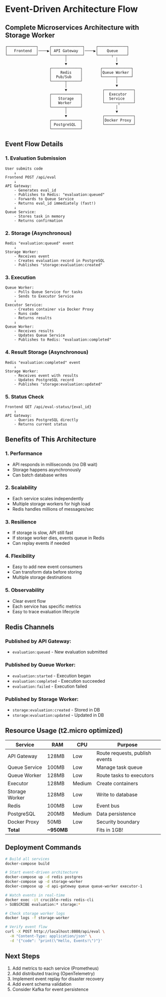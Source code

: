 # Event-Driven Architecture Flow

## Complete Microservices Architecture with Storage Worker

```
┌─────────────┐     ┌──────────────┐     ┌─────────────┐
│   Frontend  │────▶│ API Gateway  │────▶│    Queue    │
└─────────────┘     └──────┬───────┘     └──────┬──────┘
                           │                      │
                           ▼                      ▼
                    ┌─────────────┐        ┌─────────────┐
                    │    Redis    │        │Queue Worker │
                    │  Pub/Sub    │        └──────┬──────┘
                    └──────┬──────┘               │
                           │                      ▼
                           ▼                ┌─────────────┐
                    ┌─────────────┐         │  Executor   │
                    │   Storage   │         │  Service    │
                    │   Worker    │         └──────┬──────┘
                    └──────┬──────┘               │
                           │                      ▼
                           ▼                ┌─────────────┐
                    ┌─────────────┐         │Docker Proxy │
                    │ PostgreSQL  │         └─────────────┘
                    └─────────────┘
```

## Event Flow Details

### 1. Evaluation Submission
```
User submits code
    ↓
Frontend POST /api/eval
    ↓
API Gateway:
    - Generates eval_id
    - Publishes to Redis: "evaluation:queued" 
    - Forwards to Queue Service
    - Returns eval_id immediately (fast!)
    ↓
Queue Service:
    - Stores task in memory
    - Returns confirmation
```

### 2. Storage (Asynchronous)
```
Redis "evaluation:queued" event
    ↓
Storage Worker:
    - Receives event
    - Creates evaluation record in PostgreSQL
    - Publishes "storage:evaluation:created"
```

### 3. Execution
```
Queue Worker:
    - Polls Queue Service for tasks
    - Sends to Executor Service
    ↓
Executor Service:
    - Creates container via Docker Proxy
    - Runs code
    - Returns results
    ↓
Queue Worker:
    - Receives results
    - Updates Queue Service
    - Publishes to Redis: "evaluation:completed"
```

### 4. Result Storage (Asynchronous)
```
Redis "evaluation:completed" event
    ↓
Storage Worker:
    - Receives event with results
    - Updates PostgreSQL record
    - Publishes "storage:evaluation:updated"
```

### 5. Status Check
```
Frontend GET /api/eval-status/{eval_id}
    ↓
API Gateway:
    - Queries PostgreSQL directly
    - Returns current status
```

## Benefits of This Architecture

### 1. **Performance**
- API responds in milliseconds (no DB wait)
- Storage happens asynchronously
- Can batch database writes

### 2. **Scalability**
- Each service scales independently
- Multiple storage workers for high load
- Redis handles millions of messages/sec

### 3. **Resilience**
- If storage is slow, API still fast
- If storage worker dies, events queue in Redis
- Can replay events if needed

### 4. **Flexibility**
- Easy to add new event consumers
- Can transform data before storing
- Multiple storage destinations

### 5. **Observability**
- Clear event flow
- Each service has specific metrics
- Easy to trace evaluation lifecycle

## Redis Channels

### Published by API Gateway:
- `evaluation:queued` - New evaluation submitted

### Published by Queue Worker:
- `evaluation:started` - Execution began
- `evaluation:completed` - Execution succeeded
- `evaluation:failed` - Execution failed

### Published by Storage Worker:
- `storage:evaluation:created` - Stored in DB
- `storage:evaluation:updated` - Updated in DB

## Resource Usage (t2.micro optimized)

| Service | RAM | CPU | Purpose |
|---------|-----|-----|---------|
| API Gateway | 128MB | Low | Route requests, publish events |
| Queue Service | 100MB | Low | Manage task queue |
| Queue Worker | 128MB | Low | Route tasks to executors |
| Executor | 128MB | Medium | Create containers |
| Storage Worker | 128MB | Low | Write to database |
| Redis | 100MB | Low | Event bus |
| PostgreSQL | 200MB | Medium | Data persistence |
| Docker Proxy | 50MB | Low | Security boundary |
| **Total** | **~950MB** | | Fits in 1GB! |

## Deployment Commands

```bash
# Build all services
docker-compose build

# Start event-driven architecture
docker-compose up -d redis postgres
docker-compose up -d storage-worker
docker-compose up -d api-gateway queue queue-worker executor-1

# Watch events in real-time
docker exec -it crucible-redis redis-cli
> SUBSCRIBE evaluation:* storage:*

# Check storage worker logs
docker logs -f storage-worker

# Verify event flow
curl -X POST http://localhost:8080/api/eval \
  -H "Content-Type: application/json" \
  -d '{"code": "print(\"Hello, Events!\")"}'
```

## Next Steps

1. Add metrics to each service (Prometheus)
2. Add distributed tracing (OpenTelemetry)
3. Implement event replay for disaster recovery
4. Add event schema validation
5. Consider Kafka for event persistence
